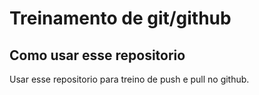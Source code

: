 # Treinamento de git/github
## Como usar esse repositorio

Usar esse repositorio para treino de push e pull no github.
